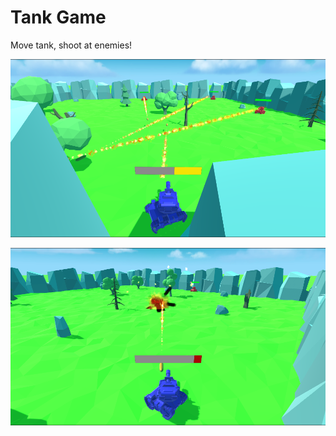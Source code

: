 # Tank Game

Move tank, shoot at enemies!

![GamePlay_1](ReadMeFiles/GamePlay_1.png)

![GamePlay_2](ReadMeFiles/GamePlay_2.png)
